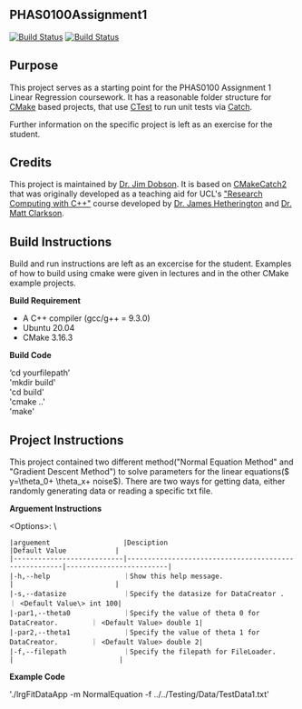 PHAS0100Assignment1
------------------

[![Build Status](https://travis-ci.com/[USERNAME]/PHAS0100Assignment1.svg?branch=master)](https://travis-ci.com/[USERNAME]/PHAS0100Assignment1)
[![Build Status](https://ci.appveyor.com/api/projects/status/[APPVEYOR_ID]/branch/master)](https://ci.appveyor.com/project/[USERNAME]/PHAS0100Assignment1)


Purpose
-------

This project serves as a starting point for the PHAS0100 Assignment 1 Linear Regression coursework. It has a reasonable folder structure for [CMake](https://cmake.org/) based projects,
that use [CTest](https://cmake.org/) to run unit tests via [Catch](https://github.com/catchorg/Catch2). 

Further information on the specific project is left as an exercise for the student.


Credits
-------

This project is maintained by [Dr. Jim Dobson](https://www.ucl.ac.uk/physics-astronomy/people/dr-jim-dobson). It is based on [CMakeCatch2](https://github.com/UCL/CMakeCatch2.git) that was originally developed as a teaching aid for UCL's ["Research Computing with C++"](http://rits.github-pages.ucl.ac.uk/research-computing-with-cpp/)
course developed by [Dr. James Hetherington](http://www.ucl.ac.uk/research-it-services/people/james)
and [Dr. Matt Clarkson](https://iris.ucl.ac.uk/iris/browse/profile?upi=MJCLA42).


Build Instructions
------------------

Build and run instructions are left as an excercise for the student. Examples of how to build using cmake were given in lectures and in the other CMake example projects.

**Build Requirement** 
- A C++ compiler (gcc/g++ = 9.3.0)
- Ubuntu 20.04 
- CMake 3.16.3

**Build Code**

‘cd yourfilepath’\
'mkdir build'\
'cd build'\
'cmake ..'\
'make'

Project Instructions
--------------------
This project contained two different method("Normal Equation Method" and "Gradient Descent Method") to solve parameters for the linear equations($ y=\theta_0+ \theta_x+ noise$). There are two ways for getting data, either randomly generating data or reading a specific txt file.

**Arguement  Instructions** 

\<Options\>: \

    |arguement                  |Desciption                                            |Default Value            |
    |---------------------------|------------------------------------------------------|-------------------------|
    |-h,--help                  ｜Show this help message.                              |                         | 
    |-s,--datasize              ｜Specify the datasize for DataCreator .               ｜ <Default Value\> int 100|
    |-par1,--theta0             ｜Specify the value of theta 0 for DataCreator.        ｜ <Default Value> double 1|
    |-par2,--theta1             ｜Specify the value of theta 1 for DataCreator.        ｜ <Default Value> double 2|
    |-f,--filepath              ｜Specify the filepath for FileLoader.                 |                          |


**Example Code**

'./lrgFitDataApp -m NormalEquation -f ../../Testing/Data/TestData1.txt'

